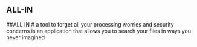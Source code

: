 ## ALL-IN
##ALL IN # a tool to forget all your processing worries and security concerns is an application that allows you to search your files in ways you never imagined 
